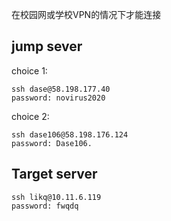 在校园网或学校VPN的情况下才能连接

## jump  sever

choice 1: 

```
ssh dase@58.198.177.40
password: novirus2020
```

choice 2: 

```
ssh dase106@58.198.176.124
password: Dase106.
```



## Target server 

```
ssh likq@10.11.6.119
password: fwqdq
```

